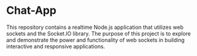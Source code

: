 # Chat-App
This repository contains a realtime Node.js application that utilizes web sockets and the Socket.IO library. 
The purpose of this project is to explore and demonstrate the power and functionality of web sockets in building interactive and responsive applications.
